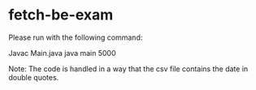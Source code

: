 # fetch-be-exam

Please run with the following command:

Javac Main.java
java main 5000



Note: 
The code is handled in a way that the csv file contains the date in double quotes.
